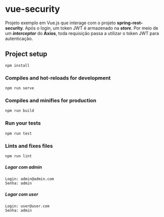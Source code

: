# vue-security

Projeto exemplo em Vue.js que interage com o projeto **spring-rest-security**. 
Após o login, um token JWT é armazenado na **_store_**. Por meio de um **_interceptor_** do **Axios**, toda requisição passa a utilizar o token JWT para autenticação.

## Project setup
```
npm install
```

### Compiles and hot-reloads for development
```
npm run serve
```

### Compiles and minifies for production
```
npm run build
```

### Run your tests
```
npm run test
```

### Lints and fixes files
```
npm run lint
```

##### Logar com admin
```
Login: admin@admin.com
Senha: admin
```

##### Logar com user
```
Login: user@user.com
Senha: admin
```
